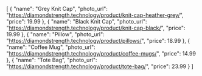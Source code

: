 [
  {
    "name": "Grey Knit Cap",
    "photo_url": "https://diamondstrength.technology/product/knit-cap-heather-grey/",
    "price": 19.99
  },
  {
    "name": "Black Knit Cap",
    "photo_url": "https://diamondstrength.technology/product/knit-cap-black/",
    "price": 19.99
  },
  {
    "name": "Pillow",
    "photo_url": "https://diamondstrength.technology/product/pillows/",
    "price": 18.99
  },
  {
    "name": "Coffee Mug",
    "photo_url": "https://diamondstrength.technology/product/coffee-mugs/",
    "price": 14.99
  },
  {
    "name": "Tote Bag",
    "photo_url": "https://diamondstrength.technology/product/tote-bag/",
    "price": 23.99
  }
]
